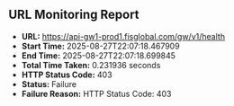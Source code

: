 ## URL Monitoring Report

- **URL:** https://api-gw1-prod1.fisglobal.com/gw/v1/health
- **Start Time:** 2025-08-27T22:07:18.467909
- **End Time:** 2025-08-27T22:07:18.699845
- **Total Time Taken:** 0.231936 seconds
- **HTTP Status Code:** 403
- **Status:** Failure
- **Failure Reason:** HTTP Status Code: 403
